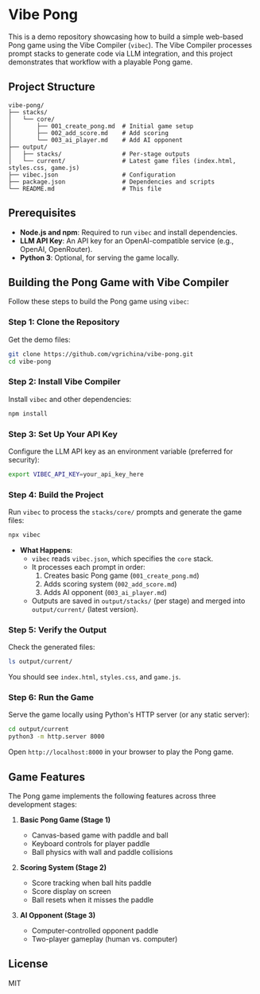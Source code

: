 # Vibe Pong

This is a demo repository showcasing how to build a simple web-based Pong game using the Vibe Compiler (`vibec`). The Vibe Compiler processes prompt stacks to generate code via LLM integration, and this project demonstrates that workflow with a playable Pong game.

## Project Structure
```
vibe-pong/
├── stacks/
│   └── core/
│       ├── 001_create_pong.md  # Initial game setup
│       ├── 002_add_score.md    # Add scoring
│       └── 003_ai_player.md    # Add AI opponent
├── output/
│   ├── stacks/                 # Per-stage outputs
│   └── current/                # Latest game files (index.html, styles.css, game.js)
├── vibec.json                  # Configuration
├── package.json                # Dependencies and scripts
└── README.md                   # This file
```

## Prerequisites
- **Node.js and npm**: Required to run `vibec` and install dependencies.
- **LLM API Key**: An API key for an OpenAI-compatible service (e.g., OpenAI, OpenRouter).
- **Python 3**: Optional, for serving the game locally.

## Building the Pong Game with Vibe Compiler

Follow these steps to build the Pong game using `vibec`:

### Step 1: Clone the Repository
Get the demo files:
```bash
git clone https://github.com/vgrichina/vibe-pong.git
cd vibe-pong
```

### Step 2: Install Vibe Compiler
Install `vibec` and other dependencies:
```bash
npm install
```

### Step 3: Set Up Your API Key
Configure the LLM API key as an environment variable (preferred for security):
```bash
export VIBEC_API_KEY=your_api_key_here
```

### Step 4: Build the Project
Run `vibec` to process the `stacks/core/` prompts and generate the game files:
```bash
npx vibec
```
- **What Happens**: 
  - `vibec` reads `vibec.json`, which specifies the `core` stack.
  - It processes each prompt in order: 
    1. Creates basic Pong game (`001_create_pong.md`) 
    2. Adds scoring system (`002_add_score.md`)
    3. Adds AI opponent (`003_ai_player.md`)
  - Outputs are saved in `output/stacks/` (per stage) and merged into `output/current/` (latest version).

### Step 5: Verify the Output
Check the generated files:
```bash
ls output/current/
```
You should see `index.html`, `styles.css`, and `game.js`.

### Step 6: Run the Game
Serve the game locally using Python's HTTP server (or any static server):
```bash
cd output/current
python3 -m http.server 8000
```
Open `http://localhost:8000` in your browser to play the Pong game.

## Game Features

The Pong game implements the following features across three development stages:

1. **Basic Pong Game (Stage 1)**
   - Canvas-based game with paddle and ball
   - Keyboard controls for player paddle
   - Ball physics with wall and paddle collisions

2. **Scoring System (Stage 2)**
   - Score tracking when ball hits paddle
   - Score display on screen
   - Ball resets when it misses the paddle

3. **AI Opponent (Stage 3)**
   - Computer-controlled opponent paddle
   - Two-player gameplay (human vs. computer)

## License
MIT